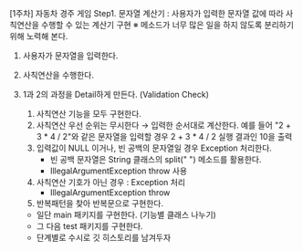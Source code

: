 [1주차] 자동차 경주 게임
Step1. 문자열 계산기
: 사용자가 입력한 문자열 값에 따라 사칙연산을 수행할 수 있는 계산기 구현
※ 메소드가 너무 많은 일을 하지 않도록 분리하기 위해 노력해 본다.

1. 사용자가 문자열을 입력한다.
2. 사칙연산을 수행한다.
3. 1과 2의 과정을 Detail하게 만든다. (Validation Check)
    1) 사칙연산 기능을 모두 구현한다.
    2) 사칙연산 우선 순위는 무시한다 → 입력한 순서대로 계산한다.
    예를 들어 "2 + 3 * 4 / 2"와 같은 문자열을 입력할 경우 2 + 3 * 4 / 2 실행 결과인 10을 출력
    3) 입력값이 NULL 이거나, 빈 공백의 문자열일 경우 Exception 처리한다.
        - 빈 공백 문자열은 String 클래스의 split(" ") 메소드를 활용한다.
        - IllegalArgumentException throw 사용
    4) 사칙연산 기호가 아닌 경우 : Exception 처리
        - IllegalArgumentException throw
    5) 반복패턴을 찾아 반복문으로 구현한다.

    - 일단 main 패키지를 구현한다. (기능별 클래스 나누기)
    - 그 다음 test 패키지를 구현한다.
    - 단계별로 수시로 깃 히스토리를 남겨두자
